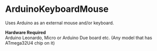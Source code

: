 # ArduinoKeyboardMouse
Uses Arduino as an external mouse and/or keyboard.

<b>Hardware Required</b><br>
Arduino Leonardo, Micro or Arduino Due board etc. (Any model that has ATmega32U4 chip on it)
